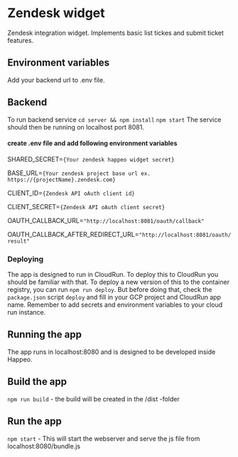 # Zendesk widget

Zendesk integration widget. Implements basic list tickes and submit ticket features.

## Environment variables

Add your backend url to .env file.

## Backend
To run backend service 
`cd server && npm install`
`npm start`
The service should then be running on localhost port 8081.

#### create .env file and add following environment variables
SHARED_SECRET=`{Your zendesk happeo widget secret}`

BASE_URL=`{Your zendesk project base url ex. https://{projectName}.zendesk.com}`

CLIENT_ID=`{Zendesk API oAuth client id}`

CLIENT_SECRET=`{Zendesk API oAuth client secret}`

OAUTH_CALLBACK_URL=`"http://localhost:8081/oauth/callback"`

OAUTH_CALLBACK_AFTER_REDIRECT_URL=`"http://localhost:8081/oauth/result"`

### Deploying

The app is designed to run in CloudRun. To deploy this to CloudRun you should be familiar with that. To deploy a new version of this to the container registry, you can run `npm run deploy`. But before doing that, check the `package.json` script `deploy` and fill in your GCP project and CloudRun app name. Remember to add secrets and environment variables to your cloud run instance.


## Running the app

The app runs in localhost:8080 and is designed to be developed inside Happeo.

## Build the app

`npm run build` - the build will be created in the /dist -folder

## Run the app

`npm start` - This will start the webserver and serve the js file from localhost:8080/bundle.js
